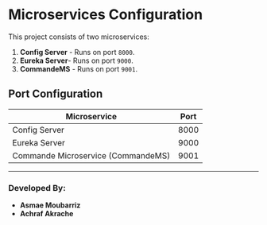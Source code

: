 # Microservices Configuration

This project consists of two microservices:
1. **Config Server** - Runs on port `8000`.
2. **Eureka Server**- Runs on port `9000`.
3. **CommandeMS** - Runs on port `9001`.

## Port Configuration
| Microservice       | Port  |
|--------------------|-------|
| Config Server      | 8000  |
| Eureka Server      | 9000  |
| Commande Microservice (CommandeMS) | 9001  |


---

### Developed By:
- **Asmae Moubarriz**
- **Achraf Akrache**